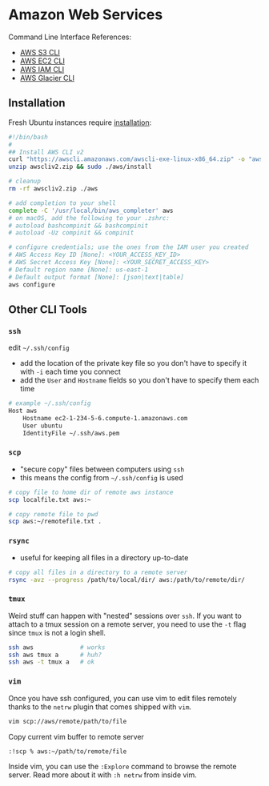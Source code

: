 # Amazon Web Services

Command Line Interface References:

- [AWS S3 CLI](https://docs.aws.amazon.com/cli/latest/reference/s3/index.html)
- [AWS EC2 CLI](https://docs.aws.amazon.com/cli/latest/reference/ec2/index.html)
- [AWS IAM CLI](https://docs.aws.amazon.com/cli/latest/reference/iam/index.html)
- [AWS Glacier CLI](https://docs.aws.amazon.com/cli/latest/reference/glacier/index.html)

## Installation

Fresh Ubuntu instances require [installation](https://docs.aws.amazon.com/cli/latest/userguide/getting-started-install.html):

```sh
#!/bin/bash
#
## Install AWS CLI v2
curl "https://awscli.amazonaws.com/awscli-exe-linux-x86_64.zip" -o "awscliv2.zip"
unzip awscliv2.zip && sudo ./aws/install

# cleanup
rm -rf awscliv2.zip ./aws

# add completion to your shell
complete -C '/usr/local/bin/aws_completer' aws
# on macOS, add the following to your .zshrc:
# autoload bashcompinit && bashcompinit
# autoload -Uz compinit && compinit

# configure credentials; use the ones from the IAM user you created
# AWS Access Key ID [None]: <YOUR_ACCESS_KEY_ID>
# AWS Secret Access Key [None]: <YOUR_SECRET_ACCESS_KEY>
# Default region name [None]: us-east-1
# Default output format [None]: [json|text|table]
aws configure
```

## Other CLI Tools

### `ssh`

edit `~/.ssh/config`

- add the location of the private key file so you don't have to specify it with `-i` each time you connect
- add the `User` and `Hostname` fields so you don't have to specify them each time

```sh
# example ~/.ssh/config
Host aws
    Hostname ec2-1-234-5-6.compute-1.amazonaws.com
    User ubuntu
    IdentityFile ~/.ssh/aws.pem
```

### `scp`

- "secure copy" files between computers using `ssh`
- this means the config from `~/.ssh/config` is used

```sh
# copy file to home dir of remote aws instance
scp localfile.txt aws:~

# copy remote file to pwd
scp aws:~/remotefile.txt .
```

### `rsync`

- useful for keeping all files in a directory up-to-date

```sh
# copy all files in a directory to a remote server
rsync -avz --progress /path/to/local/dir/ aws:/path/to/remote/dir/
```

### `tmux`

Weird stuff can happen with "nested" sessions over `ssh`.
If you want to attach to a tmux session on a remote server,
you need to use the `-t` flag since `tmux` is not a login shell.

```sh
ssh aws             # works
ssh aws tmux a      # huh?
ssh aws -t tmux a   # ok
```

### `vim`

Once you have ssh configured, you can use vim to edit files remotely thanks to
the `netrw` plugin that comes shipped with `vim`.

```sh
vim scp://aws/remote/path/to/file
```

Copy current vim buffer to remote server

```vim
:!scp % aws:~/path/to/remote/file
```

Inside vim, you can use the `:Explore` command to browse the remote server.
Read more about it with `:h netrw` from inside vim.
